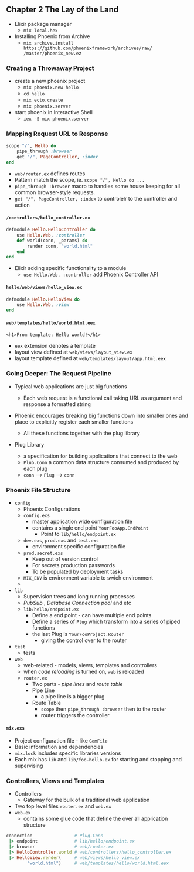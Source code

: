 ## Chapter 2 The Lay of the Land

* Elixir package manager
    * `mix local.hex` 
* Installing Phoenix from Archive
    * `mix archive.install https://github.com/phoenixframework/archives/raw//master/phoenix_new.ez`

### Creating a Throwaway Project

* create a new phoenix project
    * `mix phoenix.new hello`
    * `cd hello`
    * `mix ecto.create`
    * `mix phoenix.server`
* start phoenix in Interactive Shell
    * `iex -S mix phoenix.server`

### Mapping Request URL to Response
```ruby
scope "/", Hello do
    pipe_through :browser    get "/", PageController, :index
end
```

* `web/router.ex` defines routes
* Pattern match the scope, ie. `scope "/", Hello do ...`
* `pipe_through :browser` macro to handles some house keeping for all common browser-style requests.
* `get "/", PageController, :index` to controlelr to the controller and action 

#### `/controllers/hello_controller.ex`
```ruby
defmodule Hello.HelloController do
    use Hello.Web, :controller    def world(conn, _params) do
        render conn, "world.html"    end
end
```

* Elixir adding specific functionality to a module
    * `use Hello.Web, :controller` add Phoenix Controller API

#### `hello/web/views/hello_view.ex`

```ruby
defmodule Hello.HelloView do
    use Hello.Web, :viewend
```

#### `web/templates/hello/world.html.eex`
```
<h1>From template: Hello world!</h1>
```
* `eex` extension denotes a template
* layout view defined at `web/views/layout_view.ex`
* layout template defined at `web/templates/layout/app.html.eex`

### Going Deeper: The Request Pipeline

* Typical web applications are just big functions
    * Each web request is a functional call taking URL as argument and response a formatted string
* Phoenix encourages breaking big functions down into smaller ones and place to explicitly register each smaller functions
    * All these functions together with the plug library

* Plug Library
    * a specification for building applications that connect to the web
    * `Plub.Conn` a common data structure consumed and produced by each plug
    * `conn` --> `Plug` --> `conn`
    
### Phoenix File Structure

* `config`
    * Phoenix Configurations
    * `config.exs`
        * master application wide configuration file
        * contains a single end point `YourFooApp.EndPoint`
            * Point to `lib/hello/endpoint.ex`
    * `dev.exs`, `prod.exs` and `test.exs`
        * environment specific configuration file
    * `prod.secret.exs`
        * Keep out of version control
        * For secrets production passwords
        * To be populated by deployment tasks  
    * `MIX_ENV` is environment variable to swich environment
    *  
* `lib`
    *  Supervision trees and long running processes
    *  *PubSub* , *Database Connection pool* and etc
    *  `lib/hello/endpoint.ex`
        *  Define a end point - can have multiple end points
        *  Define a series of `Plug` which transform into a series of piped functions
        *  the last Plug is `YourFooProject.Router`
            *  giving the control over to the router
* `test`
    * tests
* `web`
    * web-related - models, views, templates and controllers
    * when *code reloading* is turned on, `web` is reloaded
    * `router.ex`
        * Two parts - *pipe lines* and *route table*
        * Pipe Line
            * a pipe line is a bigger plug
        * Route Table
            * `scope` then `pipe_through :browser` then to the router
            * router triggers the controller

#### `mix.exs`

* Project configuration file - like `GemFile`
* Basic information and dependencies
* `mix.lock` includes specific libraries versions
* Each mix has `lib` and `lib/foo-hello.ex` for starting and stopping and supervising


### Controllers, Views and Templates

* Controllers
    * Gateway for the bulk of a traditional web application
* Two top level files `router.ex` and `web.ex` 
* `web.ex`
    * contains some glue code that define the over all application structure

```ruby
connection                # Plug.Conn |> endpoint              # lib/hello/endpoint.ex |> browser               # web/router.ex |> HelloController.world # web/controllers/hello_controller.ex
 |> HelloView.render(     # web/views/hello_view.ex        "world.html")     # web/templates/hello/world.html.eex
```
